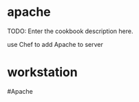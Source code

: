 # apache

TODO: Enter the cookbook description here.

use Chef to add Apache to server

# workstation
#Apache
